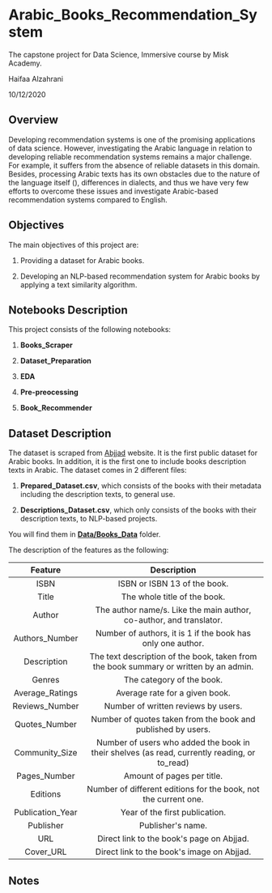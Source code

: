 # Arabic_Books_Recommendation_System
The capstone project for Data Science, Immersive course by Misk Academy. 

Haifaa Alzahrani

10/12/2020

## Overview
Developing recommendation systems is one of the promising applications of data science. However, investigating the Arabic language in relation to developing reliable recommendation systems remains a major challenge. For example, it suffers from the absence of reliable datasets in this domain. Besides, processing Arabic texts has its own obstacles due to the nature of the language itself (), differences in dialects, and thus we have very few efforts to overcome these issues and investigate Arabic-based recommendation systems compared to English.

## Objectives
The main objectives of this project are: 

1. Providing a dataset for Arabic books. 

2. Developing an NLP-based recommendation system for Arabic books by applying a text similarity algorithm.  


## Notebooks Description
This project consists of the following notebooks:

1. **Books_Scraper**

2. **Dataset_Preparation**

3. **EDA**

4. **Pre-preocessing**

5. **Book_Recommender**

## Dataset Description
The dataset is scraped from [Abjjad](http://abjjad.com) website. It is the first public dataset for Arabic books. In addition, it is the first one to include books description texts in Arabic. The dataset comes in 2 different files: 

1. **Prepared_Dataset.csv**, which consists of the books with their metadata including the description texts, to general use. 

2. **Descriptions_Dataset.csv**, which only consists of the books with their description texts, to NLP-based projects.

You will find them in [**Data/Books_Data**](https://github.com/iHaifaa/Arabic_Books_Recommender/tree/main/Data/Books_Data) folder.

The description of the features as the following: 

|      Feature     |                                        Description                                             |
|:----------------:|:----------------------------------------------------------------------------------------------:|
|       ISBN       | ISBN or ISBN 13 of the book.                                                                   |
|       Title      | The whole title of the book.                                                                   |
|      Author      | The author name/s. Like the main author, co-author, and translator.                            |
|  Authors_Number  | Number of authors,  it is 1 if the book has only one author.                                   |
|    Description   | The text description of the book,  taken from the book summary or written by  an admin.        |
|      Genres      | The category of the book.                                                                      |
|  Average_Ratings | Average rate for a given book.                                                                 |
|  Reviews_Number  | Number of written reviews by users.                                                            |
|   Quotes_Number  | Number of quotes taken from the book and published by users.                                   |
|  Community_Size  | Number of users who added the book in their  shelves (as read, currently reading, or to_read)  |
|   Pages_Number   | Amount of pages per title.                                                                     |
|     Editions     | Number of different editions for the book, not the current one.                                |
| Publication_Year | Year of the first publication.                                                                 |
|     Publisher    | Publisher's name.                                                                              |
|        URL       | Direct link to the book's page on Abjjad.                                                      |
|     Cover_URL    | Direct link to the book's image on Abjjad.                                                     |


## Notes